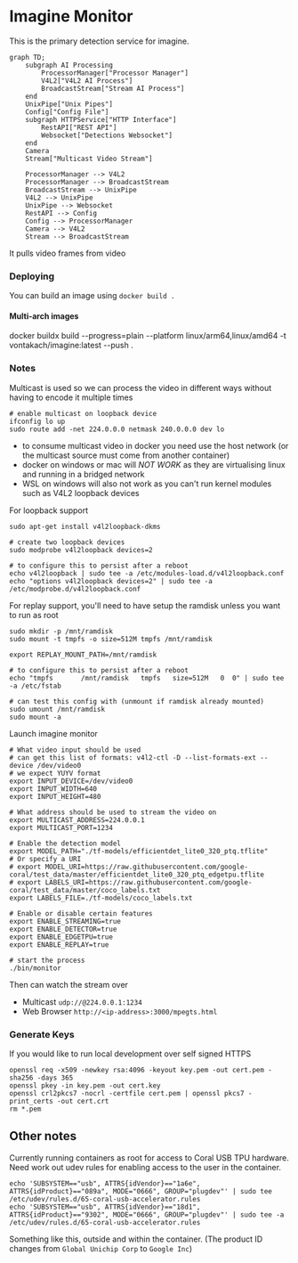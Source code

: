 # Imagine Monitor

This is the primary detection service for imagine.

```mermaid
graph TD;
    subgraph AI Processing
        ProcessorManager["Processor Manager"]
        V4L2["V4L2 AI Process"]
        BroadcastStream["Stream AI Process"]
    end
    UnixPipe["Unix Pipes"]
    Config["Config File"]
    subgraph HTTPService["HTTP Interface"]
        RestAPI["REST API"]
        Websocket["Detections Websocket"]
    end
    Camera
    Stream["Multicast Video Stream"]

    ProcessorManager --> V4L2
    ProcessorManager --> BroadcastStream
    BroadcastStream --> UnixPipe
    V4L2 --> UnixPipe
    UnixPipe --> Websocket
    RestAPI --> Config
    Config --> ProcessorManager
    Camera --> V4L2
    Stream --> BroadcastStream
```

It pulls video frames from video

### Deploying

You can build an image using `docker build .`

#### Multi-arch images

docker buildx build --progress=plain --platform linux/arm64,linux/amd64 -t vontakach/imagine:latest --push .

### Notes

Multicast is used so we can process the video in different ways without having to encode it multiple times

```shell
# enable multicast on loopback device
ifconfig lo up
sudo route add -net 224.0.0.0 netmask 240.0.0.0 dev lo
```

* to consume multicast video in docker you need use the host network (or the multicast source must come from another container)
* docker on windows or mac will *NOT WORK* as they are virtualising linux and running in a bridged network
* WSL on windows will also not work as you can't run kernel modules such as V4L2 loopback devices

For loopback support

```shell
sudo apt-get install v4l2loopback-dkms

# create two loopback devices
sudo modprobe v4l2loopback devices=2

# to configure this to persist after a reboot
echo v4l2loopback | sudo tee -a /etc/modules-load.d/v4l2loopback.conf
echo "options v4l2loopback devices=2" | sudo tee -a /etc/modprobe.d/v4l2loopback.conf
```

For replay support, you'll need to have setup the ramdisk unless you want to run as root

```shell
sudo mkdir -p /mnt/ramdisk
sudo mount -t tmpfs -o size=512M tmpfs /mnt/ramdisk

export REPLAY_MOUNT_PATH=/mnt/ramdisk

# to configure this to persist after a reboot
echo "tmpfs       /mnt/ramdisk   tmpfs   size=512M   0  0" | sudo tee -a /etc/fstab

# can test this config with (unmount if ramdisk already mounted)
sudo umount /mnt/ramdisk
sudo mount -a
```

Launch imagine monitor

```shell
# What video input should be used
# can get this list of formats: v4l2-ctl -D --list-formats-ext --device /dev/video0
# we expect YUYV format
export INPUT_DEVICE=/dev/video0
export INPUT_WIDTH=640
export INPUT_HEIGHT=480

# What address should be used to stream the video on
export MULTICAST_ADDRESS=224.0.0.1
export MULTICAST_PORT=1234

# Enable the detection model
export MODEL_PATH="./tf-models/efficientdet_lite0_320_ptq.tflite"
# Or specify a URI
# export MODEL_URI=https://raw.githubusercontent.com/google-coral/test_data/master/efficientdet_lite0_320_ptq_edgetpu.tflite
# export LABELS_URI=https://raw.githubusercontent.com/google-coral/test_data/master/coco_labels.txt
export LABELS_FILE=./tf-models/coco_labels.txt

# Enable or disable certain features
export ENABLE_STREAMING=true
export ENABLE_DETECTOR=true
export ENABLE_EDGETPU=true
export ENABLE_REPLAY=true

# start the process
./bin/monitor
```

Then can watch the stream over

* Multicast `udp://@224.0.0.1:1234`
* Web Browser `http://<ip-address>:3000/mpegts.html`

### Generate Keys

If you would like to run local development over self signed HTTPS

```shell
openssl req -x509 -newkey rsa:4096 -keyout key.pem -out cert.pem -sha256 -days 365
openssl pkey -in key.pem -out cert.key
openssl crl2pkcs7 -nocrl -certfile cert.pem | openssl pkcs7 -print_certs -out cert.crt
rm *.pem
```

## Other notes

Currently running containers as root for access to Coral USB TPU hardware.
Need work out udev rules for enabling access to the user in the container.

```
echo 'SUBSYSTEM=="usb", ATTRS{idVendor}=="1a6e", ATTRS{idProduct}=="089a", MODE="0666", GROUP="plugdev"' | sudo tee /etc/udev/rules.d/65-coral-usb-accelerator.rules
echo 'SUBSYSTEM=="usb", ATTRS{idVendor}=="18d1", ATTRS{idProduct}=="9302", MODE="0666", GROUP="plugdev"' | sudo tee -a /etc/udev/rules.d/65-coral-usb-accelerator.rules
```

Something like this, outside and within the container.
(The product ID changes from `Global Unichip Corp` to `Google Inc`)
